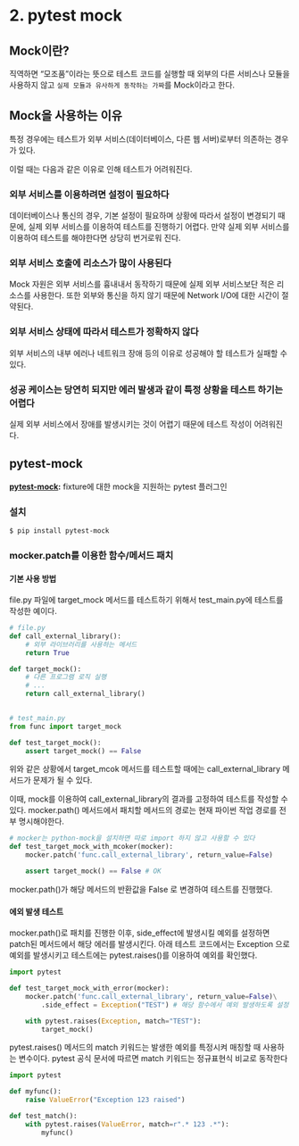 # 2. pytest mock

## Mock이란?

직역하면 “모조품”이라는 뜻으로 테스트 코드를 실행할 때 외부의 다른 서비스나 모듈을 사용하지 않고 `실제 모듈과 유사하게 동작하는 가짜`를 Mock이라고 한다.

## Mock을 사용하는 이유 <a href="#45fb" id="45fb"></a>

특정 경우에는 테스트가 외부 서비스(데이터베이스, 다른 웹 서버)로부터 의존하는 경우가 있다.

이럴 때는 다음과 같은 이유로 인해 테스트가 어려워진다.

### 외부 서비스를 이용하려면 설정이 필요하다

데이터베이스나 통신의 경우, 기본 설정이 필요하며 상황에 따라서 설정이 변경되기 때문에, 실제 외부 서비스를 이용하여 테스트를 진행하기 어렵다. 만약 실제 외부 서비스를 이용하여 테스트를 해야한다면 상당히 번거로워 진다.

### 외부 서비스 호출에 리소스가 많이 사용된다

Mock 자원은 외부 서비스를 흉내내서 동작하기 때문에 실제 외부 서비스보단 적은 리소스를 사용한다. 또한 외부와 통신을 하지 않기 때문에 Network I/O에 대한 시간이 절약된다.

### 외부 서비스 상태에 따라서 테스트가 정확하지 않다

외부 서비스의 내부 에러나 네트워크 장애 등의 이유로 성공해야 할 테스트가 실패할 수 있다.

### 성공 케이스는 당연히 되지만 에러 발생과 같이 특정 상황을 테스트 하기는 어렵다

실제 외부 서비스에서 장애를 발생시키는 것이 어렵기 때문에 테스트 작성이 어려워진다.

## pytest-mock

[**pytest-mock**](https://pypi.org/project/pytest-mock/)**:** fixture에 대한 mock을 지원하는 pytest 플러그인

### 설치

```bash
$ pip install pytest-mock
```

### mocker.patch를 이용한 함수/메서드 패치

#### 기본 사용 방법

file.py 파일에 target\_mock 메서드를 테스트하기 위해서 test\_main.py에 테스트를 작성한 예이다.

```python
# file.py
def call_external_library():
    # 외부 라이브러리를 사용하는 메서드 
    return True

def target_mock():
    # 다른 프로그램 로직 실행
    # ...
    return call_external_library()

    
# test_main.py
from func import target_mock

def test_target_mock():
    assert target_mock() == False
```

위와 같은 상황에서 target\_mcok 메서드를 테스트할 때에는 call\_external\_library 메서드가 문제가 될 수 있다.

이때, mock를 이용하여 call\_external\_library의 결과를  고정하여 테스트를 작성할 수 있다. mocker.path() 메서드에서 패치할 메서드의 경로는 현재 파이썬 작업 경로를 전부 명시해야한다.

```python
# mocker는 python-mock을 설치하면 따로 import 하지 않고 사용할 수 있다
def test_target_mock_with_mcoker(mocker):
    mocker.patch('func.call_external_library', return_value=False)

    assert target_mock() == False # OK
```

mocker.path()가 해당 메서드의 반환값을 False 로 변경하여 테스트를 진행했다.&#x20;

#### 에외 발생 테스트

mocker.path()로 패치를 진행한 이후, side\_effect에 발생시킬 예외를 설정하면 patch된 메서드에서 해당 에러를 발생시킨다. 아래 테스트 코드에서는 Exception 으로 예외를 발생시키고 테스트에는 pytest.raises()를 이용하여 예외를 확인했다.&#x20;

```python
import pytest

def test_target_mock_with_error(mocker):
    mocker.patch('func.call_external_library', return_value=False)\
        .side_effect = Exception("TEST") # 해당 함수에서 예외 발생하도록 설정

    with pytest.raises(Exception, match="TEST"): 
        target_mock()
```

pytest.raises() 메서드의 match 키워드는 발생한 예외를 특정시켜 매칭할 때 사용하는 변수이다. pytest 공식 문서에 따르면 match 키워드는 정규표현식 비교로 동작한다

```python
import pytest

def myfunc():
    raise ValueError("Exception 123 raised")

def test_match():
    with pytest.raises(ValueError, match=r".* 123 .*"):
        myfunc()
```
